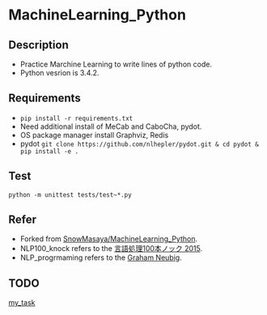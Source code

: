# MachineLearning_Python

## Description
* Practice Marchine Learning to write lines of python code.
* Python vesrion is 3.4.2.

##  Requirements
* `pip install -r requirements.txt`
* Need additional install of MeCab and CaboCha, pydot.  
* OS package manager install Graphviz, Redis
* pydot 
`git clone https://github.com/nlhepler/pydot.git & cd pydot & pip install -e .`

## Test
`python -m unittest tests/test~*.py`

## Refer
* Forked from [SnowMasaya/MachineLearning_Python](https://github.com/SnowMasaya/MachineLearning_Python).
* NLP100_knock refers to the [言語処理100本ノック 2015](http://www.cl.ecei.tohoku.ac.jp/nlp100/).
* NLP_progrmaming refers to the [Graham Neubig](http://www.phontron.com/teaching.php?lang=ja).

## TODO
[my_task](https://github.com/Nirperm/MachineLearning_Python/issues/1)
